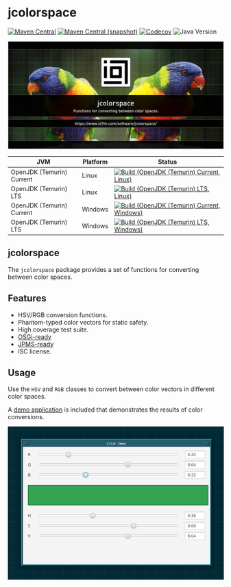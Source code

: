 jcolorspace
===

[![Maven Central](https://img.shields.io/maven-central/v/com.io7m.jcolorspace/com.io7m.jcolorspace.svg?style=flat-square)](http://search.maven.org/#search%7Cga%7C1%7Cg%3A%22com.io7m.jcolorspace%22)
[![Maven Central (snapshot)](https://img.shields.io/nexus/s/com.io7m.jcolorspace/com.io7m.jcolorspace?server=https%3A%2F%2Fs01.oss.sonatype.org&style=flat-square)](https://s01.oss.sonatype.org/content/repositories/snapshots/com/io7m/jcolorspace/)
[![Codecov](https://img.shields.io/codecov/c/github/io7m-com/jcolorspace.svg?style=flat-square)](https://codecov.io/gh/io7m-com/jcolorspace)
![Java Version](https://img.shields.io/badge/21-java?label=java&color=e6c35c)

![com.io7m.jcolorspace](./src/site/resources/jcolorspace.jpg?raw=true)

| JVM | Platform | Status |
|-----|----------|--------|
| OpenJDK (Temurin) Current | Linux | [![Build (OpenJDK (Temurin) Current, Linux)](https://img.shields.io/github/actions/workflow/status/io7m-com/jcolorspace/main.linux.temurin.current.yml)](https://www.github.com/io7m-com/jcolorspace/actions?query=workflow%3Amain.linux.temurin.current)|
| OpenJDK (Temurin) LTS | Linux | [![Build (OpenJDK (Temurin) LTS, Linux)](https://img.shields.io/github/actions/workflow/status/io7m-com/jcolorspace/main.linux.temurin.lts.yml)](https://www.github.com/io7m-com/jcolorspace/actions?query=workflow%3Amain.linux.temurin.lts)|
| OpenJDK (Temurin) Current | Windows | [![Build (OpenJDK (Temurin) Current, Windows)](https://img.shields.io/github/actions/workflow/status/io7m-com/jcolorspace/main.windows.temurin.current.yml)](https://www.github.com/io7m-com/jcolorspace/actions?query=workflow%3Amain.windows.temurin.current)|
| OpenJDK (Temurin) LTS | Windows | [![Build (OpenJDK (Temurin) LTS, Windows)](https://img.shields.io/github/actions/workflow/status/io7m-com/jcolorspace/main.windows.temurin.lts.yml)](https://www.github.com/io7m-com/jcolorspace/actions?query=workflow%3Amain.windows.temurin.lts)|

## jcolorspace

The `jcolorspace` package provides a set of functions for converting between
color spaces.

## Features

* HSV/RGB conversion functions.
* Phantom-typed color vectors for static safety.
* High coverage test suite.
* [OSGi-ready](https://www.osgi.org/)
* [JPMS-ready](https://en.wikipedia.org/wiki/Java_Platform_Module_System)
* ISC license.

## Usage

Use the `HSV` and `RGB` classes to convert between color vectors in different
color spaces.

A [demo application](com.io7m.jcolorspace.demo/src/main/java/com/io7m/jcolorspace/demo/ColorDemoMain.java)
is included that demonstrates the results of color conversions.

![ColorDemo](./src/site/resources/colorDemo.png?raw=true)

